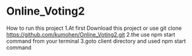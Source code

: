 # Online_Voting2
How to run this project 
1.At first Download this project or  use git clone https://github.com/kumohen/Online_Voting2.git 
2.the use npm start command from your terminal
3.goto client directory and used npm start command

